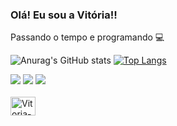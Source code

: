 ### Olá! Eu sou a Vitória!!
Passando o tempo e programando 💻

![Anurag's GitHub stats](https://github-readme-stats.vercel.app/api?username=vitoriaSM&show_icons=true&theme=tokyonight)
[![Top Langs](https://github-readme-stats.vercel.app/api/top-langs/?username=vitoriaSM&layout=compact)](https://github.com/vitoriaSM/github-readme-stats)

<div>
  <a href = "mailto:medeirosvitoria452@gmail.com"><img src="https://img.shields.io/badge/Gmail-D14836?style=for-the-badge&logo=gmail&logoColor=white" alvo ="_blank"></a>
  <a href="https://www.linkedin.com/in/vitoria-souza-349628267/" target="_blank"><img src="https://img.shields.io/badge/LinkedIn-0077B5?style=for-the-badge&logo=linkedin&logoColor=white" target="_blank"></a>
  <a href="https://discord.com/channels/@me" target="_blank"><img src="https://img.shields.io/badge/Discord-7289DA?style=for-the-badge&logo= discord&logoColor=white" target="_blank"></a>
  </div>
</div>
<div style="display: inline_block"><br>
<img align="center" alt="Vitoria-Js" height="30" width="40" src="https://img.shields.io/badge/JavaScript-F7DF1E?style=for-the-badge&logo=javascript&logoColor=black"
 
</div>
<!--
**vitoriaSM/vitoriaSM** is a ✨ _special_ ✨ repository because its `README.md` (this file) appears on your GitHub profile.

Here are some ideas to get you started:

- 🔭 I’m currently working on ...
- 🌱 I’m currently learning ...
- 👯 I’m looking to collaborate on ...
- 🤔 I’m looking for help with ...
- 💬 Ask me about ...
- 📫 How to reach me: ...
- 😄 Pronouns: ...
- ⚡ Fun fact: ...
-->
